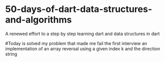 # 50-days-of-dart-data-structures-and-algorithms
A renewed effort to a step by step learning dart and data structures in dart

#Today is solved my problem that made me fail the first interview
an implementation of an array reversal using a given index k and the direction string
